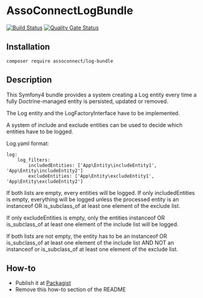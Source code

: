 # AssoConnectLogBundle

[![Build Status](https://travis-ci.org/assoconnect/log-bundle.svg?branch=master)](https://travis-ci.org/assoconnect/log-bundle)
[![Quality Gate Status](https://sonarcloud.io/api/project_badges/measure?project=assoconnect-log-bundle&metric=alert_status)](https://sonarcloud.io/dashboard?id=assoconnect-log-bundle)


## Installation
```
composer require assoconnect/log-bundle
```

## Description

This Symfony4 bundle provides a system creating a Log entity every time a fully Doctrine-managed entity is persisted,
updated or removed.

The Log entity and the LogFactoryInterface have to be implemented.

A system of include and exclude entities can be used to decide which entities have to be logged.

Log.yaml format:
```
log:
    log_filters:
        includedEntities: ['App\Entity\includeEntity1', 'App\Entity\includeEntity2']
        excludeEntities: ['App\Entity\excludeEntity1', 'App\Entity\excludeEntity2']
```

If both lists are empty, every entities will be logged.
If only includedEntities is empty,
everything will be logged unless the processed entity is
an instanceof OR is_subclass_of at least one element of the exclude list.

If only excludeEntities is empty,
only the entities instanceof OR is_subclass_of at least one element of the include list will be logged.

If both lists are not empty,
the entity has to be an instanceof OR is_subclass_of at least one element of the include list
AND NOT an instanceof or is_subclass_of at least one element of the exclude list.


## How-to

* Publish it at [Packagist](https://packagist.org/packages/submit)
* Remove this how-to section of the README

